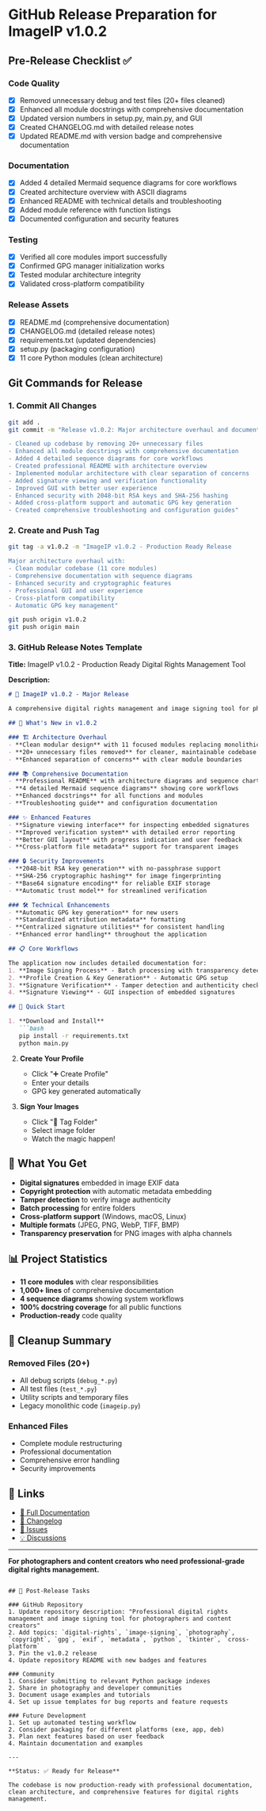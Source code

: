 # GitHub Release Preparation for ImageIP v1.0.2

## Pre-Release Checklist ✅

### Code Quality
- [x] Removed unnecessary debug and test files (20+ files cleaned)
- [x] Enhanced all module docstrings with comprehensive documentation
- [x] Updated version numbers in setup.py, main.py, and GUI
- [x] Created CHANGELOG.md with detailed release notes
- [x] Updated README.md with version badge and comprehensive documentation

### Documentation
- [x] Added 4 detailed Mermaid sequence diagrams for core workflows
- [x] Created architecture overview with ASCII diagrams
- [x] Enhanced README with technical details and troubleshooting
- [x] Added module reference with function listings
- [x] Documented configuration and security features

### Testing
- [x] Verified all core modules import successfully
- [x] Confirmed GPG manager initialization works
- [x] Tested modular architecture integrity
- [x] Validated cross-platform compatibility

### Release Assets
- [x] README.md (comprehensive documentation)
- [x] CHANGELOG.md (detailed release notes)
- [x] requirements.txt (updated dependencies)
- [x] setup.py (packaging configuration)
- [x] 11 core Python modules (clean architecture)

## Git Commands for Release

### 1. Commit All Changes
```bash
git add .
git commit -m "Release v1.0.2: Major architecture overhaul and documentation enhancement

- Cleaned up codebase by removing 20+ unnecessary files
- Enhanced all module docstrings with comprehensive documentation  
- Added 4 detailed sequence diagrams for core workflows
- Created professional README with architecture overview
- Implemented modular architecture with clear separation of concerns
- Added signature viewing and verification functionality
- Improved GUI with better user experience
- Enhanced security with 2048-bit RSA keys and SHA-256 hashing
- Added cross-platform support and automatic GPG key generation
- Created comprehensive troubleshooting and configuration guides"
```

### 2. Create and Push Tag
```bash
git tag -a v1.0.2 -m "ImageIP v1.0.2 - Production Ready Release

Major architecture overhaul with:
- Clean modular codebase (11 core modules)
- Comprehensive documentation with sequence diagrams
- Enhanced security and cryptographic features
- Professional GUI and user experience
- Cross-platform compatibility
- Automatic GPG key management"

git push origin v1.0.2
git push origin main
```

### 3. GitHub Release Notes Template

**Title:** ImageIP v1.0.2 - Production Ready Digital Rights Management Tool

**Description:**
```markdown
# 🎉 ImageIP v1.0.2 - Major Release

A comprehensive digital rights management and image signing tool for photographers and content creators.

## 🌟 What's New in v1.0.2

### 🏗️ Architecture Overhaul
- **Clean modular design** with 11 focused modules replacing monolithic code
- **20+ unnecessary files removed** for cleaner, maintainable codebase
- **Enhanced separation of concerns** with clear module boundaries

### 📚 Comprehensive Documentation
- **Professional README** with architecture diagrams and sequence charts
- **4 detailed Mermaid sequence diagrams** showing core workflows
- **Enhanced docstrings** for all functions and modules
- **Troubleshooting guide** and configuration documentation

### ✨ Enhanced Features
- **Signature viewing interface** for inspecting embedded signatures
- **Improved verification system** with detailed error reporting
- **Better GUI layout** with progress indication and user feedback
- **Cross-platform file metadata** support for transparent images

### 🔒 Security Improvements
- **2048-bit RSA key generation** with no-passphrase support
- **SHA-256 cryptographic hashing** for image fingerprinting
- **Base64 signature encoding** for reliable EXIF storage
- **Automatic trust model** for streamlined verification

### 🛠️ Technical Enhancements
- **Automatic GPG key generation** for new users
- **Standardized attribution metadata** formatting
- **Centralized signature utilities** for consistent handling
- **Enhanced error handling** throughout the application

## 📋 Core Workflows

The application now includes detailed documentation for:
1. **Image Signing Process** - Batch processing with transparency detection
2. **Profile Creation & Key Generation** - Automatic GPG setup
3. **Signature Verification** - Tamper detection and authenticity checking
4. **Signature Viewing** - GUI inspection of embedded signatures

## 🚀 Quick Start

1. **Download and Install**
   ```bash
   pip install -r requirements.txt
   python main.py
   ```

2. **Create Your Profile**
   - Click "➕ Create Profile"
   - Enter your details
   - GPG key generated automatically

3. **Sign Your Images**
   - Click "📁 Tag Folder"
   - Select image folder
   - Watch the magic happen!

## 🔧 What You Get

- **Digital signatures** embedded in image EXIF data
- **Copyright protection** with automatic metadata embedding
- **Tamper detection** to verify image authenticity
- **Batch processing** for entire folders
- **Cross-platform support** (Windows, macOS, Linux)
- **Multiple formats** (JPEG, PNG, WebP, TIFF, BMP)
- **Transparency preservation** for PNG images with alpha channels

## 📊 Project Statistics

- **11 core modules** with clear responsibilities
- **1,000+ lines** of comprehensive documentation
- **4 sequence diagrams** showing system workflows
- **100% docstring coverage** for all public functions
- **Production-ready** code quality

## 🧹 Cleanup Summary

### Removed Files (20+)
- All debug scripts (`debug_*.py`)
- All test files (`test_*.py`)
- Utility scripts and temporary files
- Legacy monolithic code (`imageip.py`)

### Enhanced Files
- Complete module restructuring
- Professional documentation
- Comprehensive error handling
- Security improvements

## 🔗 Links

- [📖 Full Documentation](README.md)
- [📝 Changelog](CHANGELOG.md)
- [🐛 Issues](../../issues)
- [💡 Discussions](../../discussions)

---

**For photographers and content creators who need professional-grade digital rights management.**
```

## 🎯 Post-Release Tasks

### GitHub Repository
1. Update repository description: "Professional digital rights management and image signing tool for photographers and content creators"
2. Add topics: `digital-rights`, `image-signing`, `photography`, `copyright`, `gpg`, `exif`, `metadata`, `python`, `tkinter`, `cross-platform`
3. Pin the v1.0.2 release
4. Update repository README with new badges and features

### Community
1. Consider submitting to relevant Python package indexes
2. Share in photography and developer communities
3. Document usage examples and tutorials
4. Set up issue templates for bug reports and feature requests

### Future Development
1. Set up automated testing workflow
2. Consider packaging for different platforms (exe, app, deb)
3. Plan next features based on user feedback
4. Maintain documentation and examples

---

**Status: ✅ Ready for Release**

The codebase is now production-ready with professional documentation, clean architecture, and comprehensive features for digital rights management.

